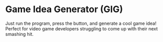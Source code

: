 # Game Idea Generator (GIG)
Just run the program, press the button, and generate a cool game idea!
Perfect for video game developers struggling to come up with their next smashing hit.
